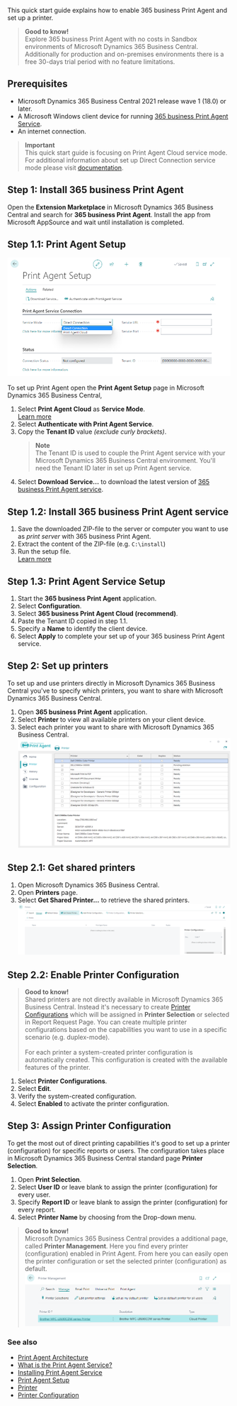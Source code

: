 This quick start guide explains how to enable 365 business Print Agent and set up a printer.

> **Good to know!**<br>Explore 365 business Print Agent with no costs in Sandbox environments of Microsoft Dynamics 365 Business Central. Additionally for production and on-premises environments there is a free 30-days trial period with no feature limitations.

## Prerequisites

 - Microsoft Dynamics 365 Business Central 2021 release wave 1 (18.0) or later.
 - A Microsoft Windows client device for running [365 business Print Agent Service](../print-agent-client-whatis).
 - An internet connection.

> **Important**<br>This quick start guide is focusing on Print Agent Cloud service mode.<br>For additional information about set up Direct Connection service mode please visit [documentation](../setup/).

## Step 1: Install 365 business Print Agent

Open the **Extension Marketplace** in Microsoft Dynamics 365 Business Central and search for **365 business Print Agent**.
Install the app from Microsoft AppSource and wait until installation is completed.

## Step 1.1: Print Agent Setup

![Print Agent Setup](/assets/images/365-business-print-agent/e8147ed3f3a4ba5810c3843510ab68734ce904d7857a0f0b3c60b90851aeae41.png)  

To set up Print Agent open the **Print Agent Setup** page in Microsoft Dynamics 365 Business Central,

 1. Select **Print Agent Cloud** as **Service Mode**.<br>[Learn more](../print-agent-whatis/#architecture)
 2. Select **Authenticate with Print Agent Service**.
 3. Copy the **Tenant ID** value _(exclude curly brackets)_.
    > **Note**<br>The Tenant ID is used to couple the Print Agent service with your Microsoft Dynamics 365 Business Central environment. You'll need the Tenant ID later in set up Print Agent service.
 4. Select **Download Service...** to download the latest version of [365 business Print Agent service](../print-agent-client-whatis/).

## Step 1.2: Install 365 business Print Agent service

 1. Save the downloaded ZIP-file to the server or computer you want to use as _print server_ with 365 business Print Agent.
 2. Extract the content of the ZIP-file (e.g. `C:\install`)
 3. Run the setup file.<br>[Learn more](../print-agent-service-installation/)

## Step 1.3: Print Agent Service Setup

 1. Start the **365 business Print Agent** application.
 2. Select **Configuration**.
 3. Select **365 business Print Agent Cloud (recommend)**.
 4. Paste the Tenant ID copied in step 1.1.
 5. Specify a **Name** to identify the client device.
 6. Select **Apply** to complete your set up of your 365 business Print Agent service.

## Step 2: Set up printers

To set up and use printers directly in Microsoft Dynamics 365 Business Central you've to specify which printers, you want to share with Microsoft Dynamics 365 Business Central.

 1. Open **365 business Print Agent** application.
 2. Select **Printer** to view all available printers on your client device.
 3. Select each printer you want to share with Microsoft Dynamics 365 Business Central.
    ![Shared Printer](/assets/images/365-business-print-agent/ad01eb85658694c75716cb5dbce514bd3763fb94b48e505c0288c2bcf8638737.png)  

## Step 2.1: Get shared printers

 1. Open Microsoft Dynamics 365 Business Central.
 2. Open **Printers** page.
 3. Select **Get Shared Printer...** to retrieve the shared printers.
    ![Printers page actions](/assets/images/365-business-print-agent/567d50c1f1eb153215a9880611e4bf22f762cf6e6899086d80325209fc99ce9a.png)

## Step 2.2: Enable Printer Configuration

> **Good to know!**<br>Shared printers are not directly available in Microsoft Dynamics 365 Business Central. Instead it's necessary to create [Printer Configurations](../printer-configuration/) which will be assigned in **Printer Selection** or selected in Report Request Page. You can create multiple printer configurations based on the capabilities you want to use in a specific scenario (e.g. duplex-mode).<br><br>For each printer a system-created printer configuration is automatically created. This configuration is created with the available features of the printer.

 1. Select **Printer Configurations**.
 2. Select **Edit**.
 3. Verify the system-created configuration.
 4. Select **Enabled** to activate the printer configuration.

## Step 3: Assign Printer Configuration

To get the most out of direct printing capabilities it's good to set up a printer (configuration) for specific reports or users. The configuration takes place in Microsoft Dynamics 365 Business Central standard page **Printer Selection**.

 1. Open **Print Selection**.
 2. Select **User ID** or leave blank to assign the printer (configuration) for every user.
 3. Specify **Report ID** or leave blank to assign the printer (configuration) for every report.
 4. Select **Printer Name** by choosing from the Drop-down menu.

> **Good to know!**<br>Microsoft Dynamics 365 Business Central provides a additional page, called **Printer Management**. Here you find every printer (configuration) enabled in Print Agent. From here you can easily open the printer configuration or set the selected printer (configuration) as default.<br>![picture 7](../../../../assets/images/365-business-print-agent/f66b313410695f3a550f126155fc3b9d6abf9c663c5840e9d2c1887948fbfd41.png)


### See also

 - [Print Agent Architecture](../print-agent-whatis/#architecture)
 - [What is the Print Agent Service?](../print-agent-client-whatis/)
 - [Installing Print Agent Service](../print-agent-service-installation/)
 - [Print Agent Setup](../setup/)
 - [Printer](../printer/)
 - [Printer Configuration](../printer-configuration/)
